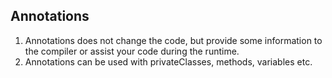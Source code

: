 ## Annotations ##

1. Annotations does not change the code, but provide some information to the compiler or assist your code during the runtime.
2. Annotations can be used with privateClasses, methods, variables etc.
